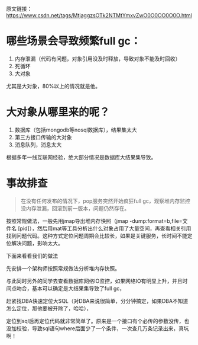 原文链接：https://www.csdn.net/tags/MtjaggzsOTk2NTMtYmxvZwO0O0OO0O0O.html
# 哪些场景会导致频繁full gc：
1. 内存泄漏（代码有问题，对象引用没及时释放，导致对象不能及时回收）
2. 死循环
3. 大对象

尤其是大对象，80%以上的情况就是他。

# 大对象从哪里来的呢？
1. 数据库（包括mongodb等nosql数据库），结果集太大
2. 第三方接口传输的大对象
3. 消息队列，消息太大

根据多年一线互联网经验，绝大部分情况是数据库大结果集导致。

# 事故排查
> 在没有任何发布的情况下，pop服务突然开始疯狂full gc，观察堆内存监控没内存泄漏，回滚到前一版本，问题仍然存在。

按照常规做法，一般先用jmap导出堆内存快照（jmap -dump:format=b,file=文件名 [pid]），然后用mat等工具分析出什么对象占用了大量空间，再查看相关引用找到问题代码。这种方式定位问题周期会比较长，如果是关键服务，长时间不能定位解决问题，影响太大。

下面来看看我们的做法

先安排一个架构师按照常规做法分析堆内存快照。

与此同时另外的同学去查看数据库网络IO监控，如果网络IO有明显上升，并且时间点吻合，基本可以确定是大结果集导致了full gc，

赶紧找DBA快速定位大SQL（对DBA来说很简单，分分钟搞定，如果DBA不知道怎么定位，那他要被开除了，哈哈），

定位到sql后再定位代码就非常简单了。原来是一个接口有个必传的参数没传，也没加校验，导致sql语句where后面少了一个条件，一次查几万条记录出来，真坑啊！
